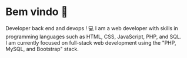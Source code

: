 <div align="left">
  <h1>Bem vindo 👋 </h1>
    <p> Developer back  end and devops ! 💻
        I am a web developer with skills in programming languages such as HTML, CSS, JavaScript, PHP, and SQL. </br> I am currently focused on full-stack web development using the "PHP, MySQL, and Bootstrap" stack.
    </br>
    </p>
</div>

  
